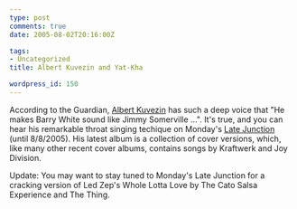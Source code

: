 ```yaml
---
type: post
comments: true
date: 2005-08-02T20:16:00Z

tags:
- Uncategorized
title: Albert Kuvezin and Yat-Kha

wordpress_id: 150
---
```


According to the Guardian, [Albert Kuvezin](http://www.stgeorgesbristol.co.uk/georges.dll?jump=935) has such a deep voice that "He makes Barry White sound like Jimmy Somerville …". It's true, and you can hear his remarkable throat singing techique on Monday's [Late Junction](http://www.bbc.co.uk/radio3/latejunction/index.shtml) (until 8/8/2005). His latest album is a collection of cover versions, which, like many other recent cover albums, contains songs by Kraftwerk and Joy Division.



	

Update: You may want to stay tuned to Monday's Late Junction for a cracking version of Led Zep's Whole Lotta Love by The Cato Salsa Experience and The Thing.

